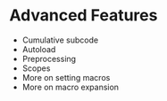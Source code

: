 # Advanced Features

   * Cumulative subcode
   * Autoload
   * Preprocessing
   * Scopes
   * More on setting macros
   * More on macro expansion

